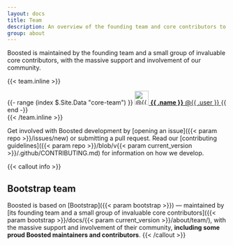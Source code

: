 ```yaml
---
layout: docs
title: Team
description: An overview of the founding team and core contributors to Boosted.
group: about
---
```


Boosted is maintained by the founding team and a small group of invaluable core contributors, with the massive support and involvement of our community.

{{< team.inline >}}
<div class="list-group mb-3">
  {{- range (index $.Site.Data "core-team") }}
    <a class="list-group-item list-group-item-action d-flex align-items-center" href="https://github.com/{{ .user }}">
      <img src="https://github.com/{{ .user }}.png" alt="@{{ .user }}" width="32" height="32" class="rounded mr-2" loading="lazy">
      <span>
        <strong>{{ .name }}</strong> @{{ .user }}
      </span>
    </a>
  {{ end -}}
</div>
{{< /team.inline >}}

Get involved with Boosted development by [opening an issue]({{< param repo >}}/issues/new) or submitting a pull request. Read our [contributing guidelines]({{< param repo >}}/blob/v{{< param current_version >}}/.github/CONTRIBUTING.md) for information on how we develop.

{{< callout info >}}
## Bootstrap team

Boosted is based on [Bootstrap]({{< param bootstrap >}}) —&nbsp;maintained by [its founding team and a small group of invaluable core contributors]({{< param bootstrap >}}/docs/{{< param current_version >}}/about/team/), with the massive support and involvement of their community, **including some proud Boosted maintainers and contributors**.
{{< /callout >}}
